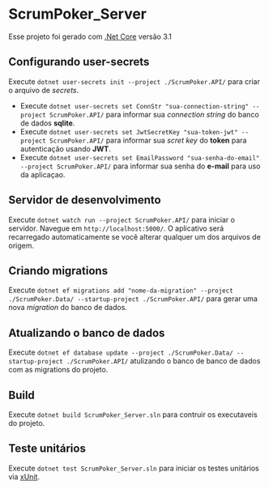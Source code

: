 # ScrumPoker_Server

Esse projeto foi gerado com  [.Net Core](https://dotnet.microsoft.com/download/dotnet-core/3.1) versão 3.1

## Configurando user-secrets
Execute `dotnet user-secrets init --project ./ScrumPoker.API/` para criar o arquivo de *secrets*.
- Execute `dotnet user-secrets set ConnStr "sua-connection-string" --project ScrumPoker.API/` para informar sua *connection string* do banco de dados **sqlite**.
- Execute `dotnet user-secrets set JwtSecretKey "sua-token-jwt" --project ScrumPoker.API/` para informar sua *scret key* do **token** para autenticação usando **JWT**.
- Execute `dotnet user-secrets set EmailPassword "sua-senha-do-email" --project ScrumPoker.API/` para informar sua senha do **e-mail** para uso da aplicaçao.


## Servidor de desenvolvimento
Execute `dotnet watch run --project ScrumPoker.API/` para iniciar o servidor. Navegue em `http://localhost:5000/`. O aplicativo será recarregado automaticamente se você alterar qualquer um dos arquivos de origem.

## Criando migrations
Execute `dotnet ef migrations add "nome-da-migration" --project ./ScrumPoker.Data/ --startup-project ./ScrumPoker.API/` para gerar uma nova *migration* do banco de dados.

## Atualizando o banco de dados
Execute `dotnet ef database update --project ./ScrumPoker.Data/ --startup-project ./ScrumPoker.API/` atulizando o banco de banco de dados com as migrations do projeto.

## Build
Execute `dotnet build ScrumPoker_Server.sln` para contruir os executaveis do projeto.

## Teste unitários
Execute `dotnet test ScrumPoker_Server.sln` para iniciar os testes unitários via [xUnit](https://xunit.net/).
